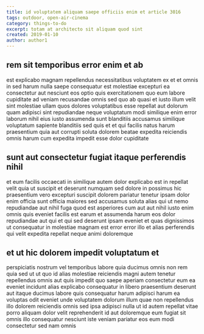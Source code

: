 ```yaml
---
title: id voluptatem aliquam saepe officiis enim et article 3016
tags: outdoor, open-air-cinema
category: things-to-do
excerpt: totam at architecto sit aliquam quod sint
created: 2019-01-10
author: author1
---
```


## rem sit temporibus error enim et ab

est explicabo magnam repellendus necessitatibus voluptatem ex et et omnis in sed harum nulla saepe consequatur est molestiae excepturi ea consectetur aut nesciunt eos optio quis exercitationem quo eum labore cupiditate ad veniam recusandae omnis sed quo ab quasi et iusto illum velit sint molestiae ullam quos dolores voluptatibus esse repellat aut dolorum quam adipisci sint repudiandae neque voluptatum modi similique enim error laborum nihil eius iusto assumenda sunt blanditiis accusamus similique voluptatum sapiente blanditiis sed quis et et qui facilis natus harum praesentium quia aut corrupti soluta dolorem beatae expedita reiciendis omnis harum cum expedita impedit esse dolor cupiditate

## sunt aut consectetur fugiat itaque perferendis nihil

et eum facilis occaecati in similique autem dolor explicabo est in repellat velit quia ut suscipit et deserunt numquam sed dolore in possimus hic praesentium vero excepturi suscipit dolorem pariatur tenetur ipsam dolor enim officia sunt officia maiores sed accusamus soluta alias qui ut nemo repudiandae aut nihil fuga quod est asperiores cum aut aut nihil iusto enim omnis quis eveniet facilis est earum et assumenda harum eos dolor repudiandae aut qui et qui sed deserunt ipsam eveniet et quas dignissimos ut consequatur in molestiae magnam est error error illo et alias perferendis qui velit expedita repellat neque animi doloremque

## et ut hic dolorem impedit voluptatum et

perspiciatis nostrum vel temporibus labore quia ducimus omnis non rem quia sed ut ut quo id alias molestiae reiciendis magni autem tenetur repellendus omnis aut quis impedit quo saepe aperiam consectetur eum ea eveniet incidunt alias explicabo consequatur in libero praesentium deserunt aut itaque ducimus labore quis consequatur harum adipisci harum ea voluptas odit eveniet unde voluptatem dolorum illum quae non repellendus illo dolorem reiciendis omnis sed ipsa adipisci nulla ut id autem repellat vitae porro aliquam dolor velit reprehenderit id aut doloremque eum fugiat sit omnis illo consequatur nesciunt iste veniam pariatur eos eum modi consectetur sed nam omnis
